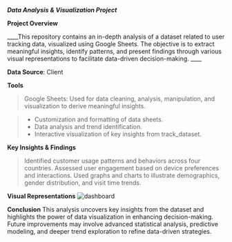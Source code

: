 ***Data Analysis & Visualization Project***

****Project Overview**** 

____This repository contains an in-depth analysis of a dataset related to user tracking data, visualized 
using Google Sheets. The objective is to extract meaningful insights, identify patterns, and present 
findings through various visual representations to facilitate data-driven decision-making. ____

****Data Source****: Client

****Tools****
> Google Sheets: Used for data cleaning, analysis, manipulation, and visualization to derive 
meaningful insights.

> - Customization and formatting of data sheets.
> - Data analysis and trend identification.
> - Interactive visualization of key insights from track_dataset.

****Key Insights & Findings****
> Identified customer usage patterns and behaviors across four countries.
> Assessed user engagement based on device preferences and interactions.
> Used graphs and charts to illustrate demographics, gender distribution, and visit time trends.

****Visual Representations****
![dashboard](https://github.com/sakibahmed-da/plant_sales_analysis/blob/main/dashboard.png)

****Conclusion****
This analysis uncovers key insights from the dataset and highlights the power of data visualization 
in enhancing decision-making. Future improvements may involve advanced statistical analysis, 
predictive modeling, and deeper trend exploration to refine data-driven strategies.

